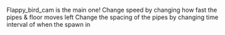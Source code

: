 Flappy_bird_cam is the main one!
Change speed by changing how fast the pipes & floor moves left
Change the spacing of the pipes by changing time interval of when the spawn in

